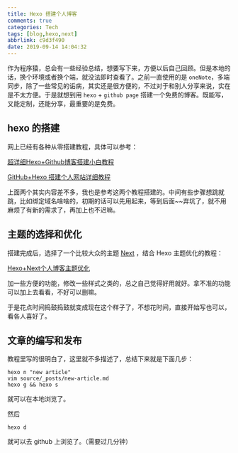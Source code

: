```yaml
---
title: Hexo 搭建个人博客
comments: true
categories: Tech
tags: [blog,hexo,next]
abbrlink: c9d3f490
date: 2019-09-14 14:04:32
---
```


作为程序猿，总会有一些经验总结，想要写下来，方便以后自己回顾。但是本地的话，换个环境或者换个端，就没法即时查看了。之前一直使用的是 `oneNote`，多端同步，除了一些常见的诟病，其实还是很方便的，不过对于和别人分享来说，实在是不太方便。于是就想到用 `hexo`  +  `github page` 搭建一个免费的博客。既能写，又能定制，还能分享，最重要的是免费。

<!--more-->

## hexo 的搭建

网上已经有各种从零搭建教程，具体可以参考：

[超详细Hexo+Github博客搭建小白教程][hexoUrl0]

[GitHub+Hexo 搭建个人网站详细教程][hexoUrl1]

上面两个其实内容差不多，我也是参考这两个教程搭建的。中间有些步骤想跳就跳，比如绑定域名啥啥的，初期的话可以先用起来，等到后面~~弃坑了，就不用麻烦了有新的需求了，再加上也不迟嘛。

## 主题的选择和优化

搭建完成后，选择了一个比较大众的主题 [Next][nextUrl] ，结合 Hexo 主题优化的教程：

[Hexo+Next个人博客主题优化][nextOptimize]

加一些方便的功能，修改一些样式之类的，总之自己觉得好用就好。拿不准的功能可以加上去看看，不好可以删嘛。

于是花点时间捣鼓捣鼓就变成现在这个样子了，不想花时间，直接开始写也可以，看各人喜好了。

## 文章的编写和发布

教程里写的很明白了，这里就不多描述了，总结下来就是下面几步：

```shell
hexo n "new article"
vim source/_posts/new-article.md
hexo g && hexo s
```

就可以在本地浏览了。

然后

```shell
hexo d
```

就可以去 github 上浏览了。（需要过几分钟）



[hexoUrl0]: https://zhuanlan.zhihu.com/p/35668237
[hexoUrl1]: https://zhuanlan.zhihu.com/p/26625249
[nextUrl]: https://theme-next.iissnan.com/
[nextOptimize]: https://www.jianshu.com/p/efbeddc5eb19



